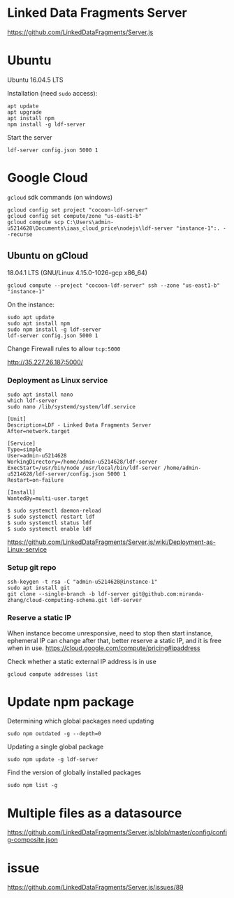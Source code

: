 # Linked Data Fragments Server
https://github.com/LinkedDataFragments/Server.js

# Ubuntu
Ubuntu 16.04.5 LTS

Installation (need `sudo` access):

    apt update
    apt upgrade
    apt install npm
    npm install -g ldf-server

Start the server

    ldf-server config.json 5000 1

# Google Cloud
`gcloud` sdk commands (on windows)

    gcloud config set project "cocoon-ldf-server"
    gcloud config set compute/zone "us-east1-b"
    gcloud compute scp C:\Users\admin-u5214628\Documents\iaas_cloud_price\nodejs\ldf-server "instance-1":. --recurse 

## Ubuntu on gCloud
18.04.1 LTS (GNU/Linux 4.15.0-1026-gcp x86_64)

    gcloud compute --project "cocoon-ldf-server" ssh --zone "us-east1-b" "instance-1"
    
On the instance:

    sudo apt update
    sudo apt install npm
    sudo npm install -g ldf-server
    ldf-server config.json 5000 1

Change Firewall rules to allow `tcp:5000`

http://35.227.26.187:5000/

### Deployment as Linux service

    sudo apt install nano
    which ldf-server
    sudo nano /lib/systemd/system/ldf.service

```
[Unit]
Description=LDF - Linked Data Fragments Server
After=network.target

[Service]
Type=simple
User=admin-u5214628
WorkingDirectory=/home/admin-u5214628/ldf-server
ExecStart=/usr/bin/node /usr/local/bin/ldf-server /home/admin-u5214628/ldf-server/config.json 5000 1
Restart=on-failure

[Install]
WantedBy=multi-user.target
```

    $ sudo systemctl daemon-reload
    $ sudo systemctl restart ldf
    $ sudo systemctl status ldf
    $ sudo systemctl enable ldf

https://github.com/LinkedDataFragments/Server.js/wiki/Deployment-as-Linux-service

### Setup git repo

    ssh-keygen -t rsa -C "admin-u5214628@instance-1"
    sudo apt install git
    git clone --single-branch -b ldf-server git@github.com:miranda-zhang/cloud-computing-schema.git ldf-server

### Reserve a static IP
When instance become unresponsive, need to stop then start instance,
ephemeral IP can change after that, better reserve a static IP,
and it is free when in use.
https://cloud.google.com/compute/pricing#ipaddress

Check whether a static external IP address is in use

    gcloud compute addresses list

# Update npm package
Determining which global packages need updating

    sudo npm outdated -g --depth=0

Updating a single global package

    sudo npm update -g ldf-server

Find the version of globally installed packages

    sudo npm list -g

# Multiple files as a datasource 

https://github.com/LinkedDataFragments/Server.js/blob/master/config/config-composite.json

# issue
https://github.com/LinkedDataFragments/Server.js/issues/89
